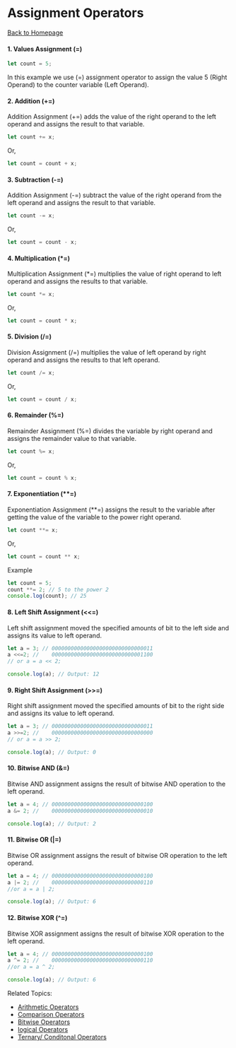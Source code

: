 # Assignment Operators
[Back to Homepage](README.md#operators-in-javascript)

#### 1. Values Assignment (=)
```js
let count = 5;
```
In this example we use (=) assignment operator to assign the value 5 (Right Operand) to the counter variable (Left Operand).


#### 2. Addition (+=)
Addition Assignment (+=) adds the value of the right operand to the left operand and assigns the result to that variable.
```js
let count += x;
```
Or,
```js
let count = count + x;
```

#### 3. Subtraction (-=)
Addition Assignment (-=) subtract the value of the right operand from the left operand and assigns the result to that variable.
```js
let count -= x;
```
Or,
```js
let count = count - x;
```

#### 4. Multiplication (*=)
Multiplication Assignment (*=) multiplies the value of right operand to left operand and assigns the results to that variable.
```js
let count *= x;
```
Or,
```js
let count = count * x;
```

#### 5. Division (/=)
Division Assignment (/=) multiplies the value of left operand by right operand and assigns the results to that left operand.
```js
let count /= x;
```
Or,
```js
let count = count / x;
```

#### 6. Remainder (%=)
Remainder Assignment (%=) divides the variable by right operand and assigns the remainder value to that variable.
```js
let count %= x;
```
Or,
```js
let count = count % x;
```
#### 7. Exponentiation (**=)
Exponentiation Assignment (**=) assigns the result to the variable after getting the value of the variable to the power right operand.
```js
let count **= x;
```
Or,
```js
let count = count ** x;
```

Example
```js
let count = 5;
count **= 2; // 5 to the power 2
console.log(count); // 25
```

#### 8. Left Shift Assignment (<<=)
Left shift assignment moved the specified amounts of bit to the left side and assigns its value to left operand.
```js
let a = 3; // 00000000000000000000000000000011
a <<=2; //    00000000000000000000000000001100
// or a = a << 2;

console.log(a); // Output: 12
```

#### 9. Right Shift Assignment (>>=)
Right shift assignment moved the specified amounts of bit to the right side and assigns its value to left operand.
```js
let a = 3; // 00000000000000000000000000000011
a >>=2; //    00000000000000000000000000000000
// or a = a >> 2;

console.log(a); // Output: 0
```

#### 10. Bitwise AND (&=)
Bitwise AND assignment assigns the result of bitwise AND operation to the left operand.

```js
let a = 4; // 00000000000000000000000000000100  
a &= 2; //    00000000000000000000000000000010

console.log(a); // Output: 2
```

#### 11. Bitwise OR (|=)
Bitwise OR assignment assigns the result of bitwise OR operation to the left operand.

```js
let a = 4; // 00000000000000000000000000000100
a |= 2; //    00000000000000000000000000000110
//or a = a | 2;

console.log(a); // Output: 6
```

#### 12. Bitwise XOR (^=)
Bitwise XOR assignment assigns the result of bitwise XOR operation to the left operand.

```js
let a = 4; // 00000000000000000000000000000100
a ^= 2; //    00000000000000000000000000000110
//or a = a ^ 2;

console.log(a); // Output: 6
```


Related Topics:
- [Arithmetic Operators](ArithmeticOperator.md#arithmetic-operators)
- [Comparison Operators](ComparisonOperator.md#comparison-operators)
- [Bitwise Operators](BitwiseOperator.md#bitwise-operators)
- [logical Operators](LogicalOperator.md#logical-operators)
- [Ternary/ Conditonal Operators](TernaryOperator.md#ternary-operators)